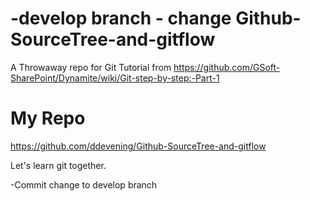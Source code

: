 -develop branch - change
Github-SourceTree-and-gitflow
=============================

A Throwaway repo for Git Tutorial from https://github.com/GSoft-SharePoint/Dynamite/wiki/Git-step-by-step:-Part-1


My Repo
=======
https://github.com/ddevening/Github-SourceTree-and-gitflow

Let's learn git together.

-Commit change to develop branch
